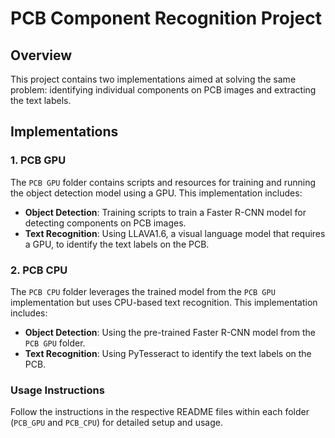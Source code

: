 # PCB Component Recognition Project

## Overview
This project contains two implementations aimed at solving the same problem: identifying individual components on PCB images and extracting the text labels. 

## Implementations

### 1. PCB GPU
The `PCB GPU` folder contains scripts and resources for training and running the object detection model using a GPU. This implementation includes:
- **Object Detection**: Training scripts to train a Faster R-CNN model for detecting components on PCB images.
- **Text Recognition**: Using LLAVA1.6, a visual language model that requires a GPU, to identify the text labels on the PCB.

### 2. PCB CPU
The `PCB CPU` folder leverages the trained model from the `PCB GPU` implementation but uses CPU-based text recognition. This implementation includes:
- **Object Detection**: Using the pre-trained Faster R-CNN model from the `PCB GPU` folder.
- **Text Recognition**: Using PyTesseract to identify the text labels on the PCB.

### Usage Instructions
Follow the instructions in the respective README files within each folder (`PCB_GPU` and `PCB_CPU`) for detailed setup and usage.
